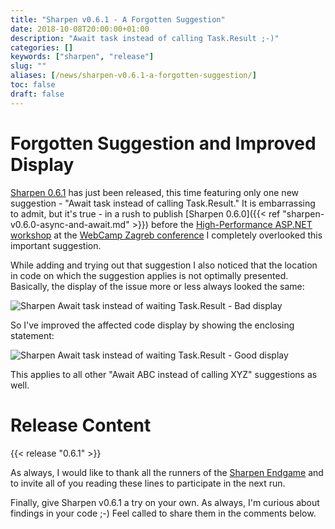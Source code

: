 ```yaml
---
title: "Sharpen v0.6.1 - A Forgotten Suggestion"
date: 2018-10-08T20:00:00+01:00
description: "Await task instead of calling Task.Result ;-)"
categories: []
keywords: ["sharpen", "release"]
slug: ""
aliases: [/news/sharpen-v0.6.1-a-forgotten-suggestion/]
toc: false
draft: false
---
```

# Forgotten Suggestion and Improved Display

[Sharpen 0.6.1](https://marketplace.visualstudio.com/items?itemName=ironcev.sharpen) has just been released, this time featuring only one new suggestion - "Await task instead of calling Task.Result." It is embarrassing to admit, but it's true - in a rush to publish [Sharpen 0.6.0]({{< ref "sharpen-v0.6.0-async-and-await.md" >}}) before the [High-Performance ASP.NET workshop](https://2018.webcampzg.org/workshops/high-performance-aspnet-core/) at the [WebCamp Zagreb conference](https://2018.webcampzg.org/) I completely overlooked this important suggestion.

While adding and trying out that suggestion I also noticed that the location in code on which the suggestion applies is not optimally presented. Basically, the display of the issue more or less always looked the same:

![Sharpen Await task instead of waiting Task.Result - Bad display](/images/news/sharpen-v0.6.1-a-forgotten-suggestion/sharpen-await-task-instead-of-waiting-task-result-bad-display.png)

So I've improved the affected code display by showing the enclosing statement:

![Sharpen Await task instead of waiting Task.Result - Good display](/images/news/sharpen-v0.6.1-a-forgotten-suggestion/sharpen-await-task-instead-of-waiting-task-result-good-display.png)

This applies to all other "Await ABC instead of calling XYZ" suggestions as well.

# Release Content
{{< release "0.6.1" >}}

As always, I would like to thank all the runners of the [Sharpen Endgame](https://github.com/sharpenrocks/Sharpen/wiki/Endgame-for-v0.6.1) and to invite all of you reading these lines to participate in the next run.

Finally, give Sharpen v0.6.1 a try on your own. As always, I'm curious about findings in your code ;-) Feel called to share them in the comments below.


